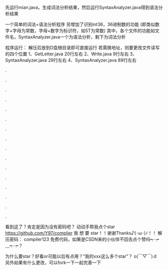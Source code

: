 先运行mian.java，生成词法分析结果，然后运行SyntaxAnalyzer.java得到语法分析结果

一个简单的词法+语法分析程序
另增加了识别int36，36进制数的功能
(即类似数字+字母为常数，字母+数字为标识符，如5T为常数)
其中，各个文件的功能如文件名，SyntaxAnalyzer.java一个为语法分析，剩下为词法分析

程序运行：
解压后放到D盘根目录即可直接运行
若需换地址，则要更改文件读写的四个位置
1、GetLetter.java  20行左右
2、Write.java  9行左右
3、SyntaxAnalyzer.java 29行左右
4、SyntaxAnalyzer.java 89行左右

.

.

.

.

.

.

.

.

.

.

.

.

.

.

.

.

看到这了？肯定是因为没有密码吧？
动动手帮我点个star
https://github.com/Y97/complier
我 想 要 star！！谢谢Thanks♪(･ω･)ﾉ！！
解压密码： compiler123
免费代码，如果是CSDN来的小伙伴不回去点个赞吗┭┮﹏┭┮？

为什么要star？好看or可能以后有点用？“我的xxx这么多个star”？ o(￣▽￣)ｄ
另外如果有什么更改，可以fork一下一起完善一下

